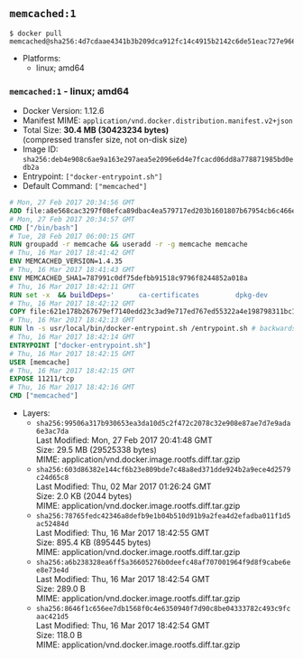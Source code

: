 ## `memcached:1`

```console
$ docker pull memcached@sha256:4d7cdaae4341b3b209dca912fc14c4915b2142c6de51eac727e9669f141bbc44
```

-	Platforms:
	-	linux; amd64

### `memcached:1` - linux; amd64

-	Docker Version: 1.12.6
-	Manifest MIME: `application/vnd.docker.distribution.manifest.v2+json`
-	Total Size: **30.4 MB (30423234 bytes)**  
	(compressed transfer size, not on-disk size)
-	Image ID: `sha256:deb4e908c6ae9a163e297aea5e2096e6d4e7fcacd06dd8a778871985bd0edb2a`
-	Entrypoint: `["docker-entrypoint.sh"]`
-	Default Command: `["memcached"]`

```dockerfile
# Mon, 27 Feb 2017 20:34:56 GMT
ADD file:a8e568cac3297f08efca89dbac4ea579717ed203b1601807b67954cb6c466e73 in / 
# Mon, 27 Feb 2017 20:34:57 GMT
CMD ["/bin/bash"]
# Tue, 28 Feb 2017 06:00:15 GMT
RUN groupadd -r memcache && useradd -r -g memcache memcache
# Thu, 16 Mar 2017 18:41:42 GMT
ENV MEMCACHED_VERSION=1.4.35
# Thu, 16 Mar 2017 18:41:43 GMT
ENV MEMCACHED_SHA1=787991c0df75defbb91518c9796f8244852a018a
# Thu, 16 Mar 2017 18:42:11 GMT
RUN set -x 	&& buildDeps=' 		ca-certificates 		dpkg-dev 		gcc 		libc6-dev 		libevent-dev 		libsasl2-dev 		make 		perl 		wget 	' 	&& apt-get update && apt-get install -y $buildDeps --no-install-recommends 	&& rm -rf /var/lib/apt/lists/* 	&& wget -O memcached.tar.gz "https://memcached.org/files/memcached-$MEMCACHED_VERSION.tar.gz" 	&& echo "$MEMCACHED_SHA1  memcached.tar.gz" | sha1sum -c - 	&& mkdir -p /usr/src/memcached 	&& tar -xzf memcached.tar.gz -C /usr/src/memcached --strip-components=1 	&& rm memcached.tar.gz 	&& cd /usr/src/memcached 	&& ./configure 		--build="$(dpkg-architecture --query DEB_BUILD_GNU_TYPE)" 		--enable-sasl 	&& make -j "$(nproc)" 	&& make install 	&& cd / && rm -rf /usr/src/memcached 	&& apt-mark manual 		libevent-2.0-5 		libsasl2-2 	&& apt-get purge -y --auto-remove $buildDeps 	&& memcached -V
# Thu, 16 Mar 2017 18:42:12 GMT
COPY file:621e178b267679ef7140edd23c3ad9e717ed767ed55322a4e198798311bc1d36 in /usr/local/bin/ 
# Thu, 16 Mar 2017 18:42:13 GMT
RUN ln -s usr/local/bin/docker-entrypoint.sh /entrypoint.sh # backwards compat
# Thu, 16 Mar 2017 18:42:14 GMT
ENTRYPOINT ["docker-entrypoint.sh"]
# Thu, 16 Mar 2017 18:42:15 GMT
USER [memcache]
# Thu, 16 Mar 2017 18:42:15 GMT
EXPOSE 11211/tcp
# Thu, 16 Mar 2017 18:42:16 GMT
CMD ["memcached"]
```

-	Layers:
	-	`sha256:99506a317b930653ea3da10d5c2f472c2078c32e908e87ae7d7e9ada6e3ac7da`  
		Last Modified: Mon, 27 Feb 2017 20:41:48 GMT  
		Size: 29.5 MB (29525338 bytes)  
		MIME: application/vnd.docker.image.rootfs.diff.tar.gzip
	-	`sha256:603d86382e144cf6b23e809bde7c48a8ed371dde924b2a9ece4d2579c24d65c8`  
		Last Modified: Thu, 02 Mar 2017 01:26:24 GMT  
		Size: 2.0 KB (2044 bytes)  
		MIME: application/vnd.docker.image.rootfs.diff.tar.gzip
	-	`sha256:78765fedc42346a8defb9e1b04b510d91b9a2fea4d2efadba011f1d5ac52484d`  
		Last Modified: Thu, 16 Mar 2017 18:42:55 GMT  
		Size: 895.4 KB (895445 bytes)  
		MIME: application/vnd.docker.image.rootfs.diff.tar.gzip
	-	`sha256:a6b238328ea6ff5a36605276b0deefc48af707001964f9d8f9cabe6ee8e73e4d`  
		Last Modified: Thu, 16 Mar 2017 18:42:54 GMT  
		Size: 289.0 B  
		MIME: application/vnd.docker.image.rootfs.diff.tar.gzip
	-	`sha256:8646f1c656ee7db1568f0c4e6350940f7d90c8be04333782c493c9fcaac421d5`  
		Last Modified: Thu, 16 Mar 2017 18:42:54 GMT  
		Size: 118.0 B  
		MIME: application/vnd.docker.image.rootfs.diff.tar.gzip
